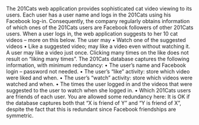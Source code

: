 The 201Cats web application provides sophisticated cat video viewing to its users. Each user has a user name and logs in the 201Cats using his Facebook log-in. Consequently, the company regularly obtains information of which ones of the 201Cats users are Facebook followers of other 201Cats users.
When a user logs in, the web application suggests to her 10 cat videos – more on this below. The user may
• Watch one of the suggested videos
• Like a suggested video; may like a video even without watching it. A user may like a video just
once. Clicking many times on the like does not result on “liking many times”. The 201Cats database captures the following information, with minimum redundancy:
• The user’s name and Facebook login – password not needed.
• The user’s “like” activity: store which video were liked and when.
• The user’s “watch” activity: store which videos were watched and when.
• The times the user logged in and the videos that were suggested to the user to watch when she
logged in.
• Which 201Cats users are friends of each user. You are allowed some redundancy here: It is OK if
the database captures both that “X is friend of Y” and “Y is friend of X”, despite the fact that this is redundant since Facebook friendships are symmetric.
